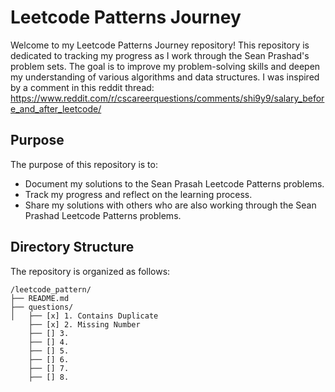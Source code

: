 # Leetcode Patterns Journey

Welcome to my Leetcode Patterns Journey repository! This repository is dedicated to tracking my progress as I work through the Sean Prashad's problem sets. The goal is to improve my problem-solving skills and deepen my understanding of various algorithms and data structures. I was inspired by a comment in this reddit thread: https://www.reddit.com/r/cscareerquestions/comments/shi9y9/salary_before_and_after_leetcode/

## Purpose

The purpose of this repository is to:
- Document my solutions to the Sean Prasah Leetcode Patterns problems.
- Track my progress and reflect on the learning process.
- Share my solutions with others who are also working through the Sean Prashad Leetcode Patterns problems.

## Directory Structure

The repository is organized as follows:

```
/leetcode_pattern/
├── README.md
├── questions/
│   ├── [x] 1. Contains Duplicate
    ├── [x] 2. Missing Number
    ├── [] 3. 
    ├── [] 4.    
    ├── [] 5.
    ├── [] 6.
    ├── [] 7.
    ├── [] 8.    
```
